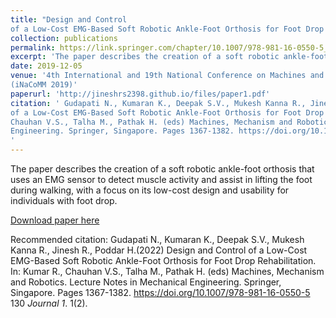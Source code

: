 ```yaml
---
title: "Design and Control
of a Low-Cost EMG-Based Soft Robotic Ankle-Foot Orthosis for Foot Drop Rehabilitation. "
collection: publications
permalink: https://link.springer.com/chapter/10.1007/978-981-16-0550-5_130
excerpt: 'The paper describes the creation of a soft robotic ankle-foot orthosis that uses an EMG sensor to detect muscle activity and assist in lifting the foot during walking, with a focus on its low-cost design and usability for individuals with foot drop.'
date: 2019-12-05
venue: '4th International and 19th National Conference on Machines and Mechanisms
(iNaCoMM 2019)'
paperurl: 'http://jineshrs2398.github.io/files/paper1.pdf'
citation: ' Gudapati N., Kumaran K., Deepak S.V., Mukesh Kanna R., Jinesh R., Poddar H.(2022) Design and Control
of a Low-Cost EMG-Based Soft Robotic Ankle-Foot Orthosis for Foot Drop Rehabilitation. In: Kumar R.,
Chauhan V.S., Talha M., Pathak H. (eds) Machines, Mechanism and Robotics. Lecture Notes in Mechanical
Engineering. Springer, Singapore. Pages 1367-1382. https://doi.org/10.1007/978-981-16-0550-5 130
'
---
```

The paper describes the creation of a soft robotic ankle-foot orthosis that uses an EMG sensor to detect muscle activity and assist in lifting the foot during walking, with a focus on its low-cost design and usability for individuals with foot drop.

[Download paper here](http://jineshrs2398.github.io/files/paper1.pdf)

Recommended citation:  Gudapati N., Kumaran K., Deepak S.V., Mukesh Kanna R., Jinesh R., Poddar H.(2022) Design and Control
of a Low-Cost EMG-Based Soft Robotic Ankle-Foot Orthosis for Foot Drop Rehabilitation. In: Kumar R.,
Chauhan V.S., Talha M., Pathak H. (eds) Machines, Mechanism and Robotics. Lecture Notes in Mechanical
Engineering. Springer, Singapore. Pages 1367-1382. https://doi.org/10.1007/978-981-16-0550-5 130
<i>Journal 1</i>. 1(2).

